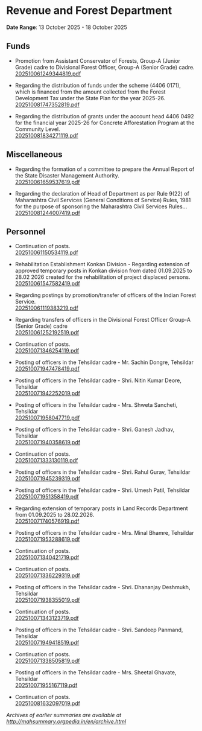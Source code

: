 # Revenue and Forest Department

**Date Range**: 13 October 2025 - 18 October 2025


## Funds
- Promotion from Assistant Conservator of Forests, Group-A (Junior Grade) cadre to Divisional Forest Officer, Group-A (Senior Grade) cadre.\
  [202510061249344819.pdf](https://gr.maharashtra.gov.in/Site/Upload/Government%20Resolutions/English/202510061249344819.pdf)

- Regarding the distribution of funds under the scheme (4406 0171), which is financed from the amount collected from the Forest Development Tax under the State Plan for the year 2025-26.\
  [202510081747352819.pdf](https://gr.maharashtra.gov.in/Site/Upload/Government%20Resolutions/English/202510081747352819.pdf)

- Regarding the distribution of grants under the account head 4406 0492 for the financial year 2025-26 for Concrete Afforestation Program at the Community Level.\
  [202510081834271119.pdf](https://gr.maharashtra.gov.in/Site/Upload/Government%20Resolutions/English/202510081834271119.pdf)

## Miscellaneous
- Regarding the formation of a committee to prepare the Annual Report of the State Disaster Management Authority.\
  [202510061659537619.pdf](https://gr.maharashtra.gov.in/Site/Upload/Government%20Resolutions/English/202510061659537619.pdf)

- Regarding the declaration of Head of Department as per Rule 9(22) of Maharashtra Civil Services (General Conditions of Service) Rules, 1981 for the purpose of sponsoring the Maharashtra Civil Services Rules...\
  [202510081244007419.pdf](https://gr.maharashtra.gov.in/Site/Upload/Government%20Resolutions/English/202510081244007419.pdf)

## Personnel
- Continuation of posts.\
  [202510061150534119.pdf](https://gr.maharashtra.gov.in/Site/Upload/Government%20Resolutions/English/202510061150534119.pdf)

- Rehabilitation Establishment Konkan Division - Regarding extension of approved temporary posts in Konkan division from dated 01.09.2025 to 28.02 2026 created for the rehabilitation of project displaced persons.\
  [202510061547582419.pdf](https://gr.maharashtra.gov.in/Site/Upload/Government%20Resolutions/English/202510061547582419.pdf)

- Regarding postings by promotion/transfer of officers of the Indian Forest Service.\
  [202510061119383219.pdf](https://gr.maharashtra.gov.in/Site/Upload/Government%20Resolutions/English/202510061119383219.pdf)

- Regarding transfers of officers in the Divisional Forest Officer Group-A (Senior Grade) cadre\
  [202510061252192519.pdf](https://gr.maharashtra.gov.in/Site/Upload/Government%20Resolutions/English/202510061252192519.pdf)

- Continuation of posts.\
  [202510071346254119.pdf](https://gr.maharashtra.gov.in/Site/Upload/Government%20Resolutions/English/202510071346254119.pdf)

- Posting of officers in the Tehsildar cadre - Mr. Sachin Dongre, Tehsildar\
  [202510071947478419.pdf](https://gr.maharashtra.gov.in/Site/Upload/Government%20Resolutions/English/202510071947478419.pdf)

- Posting of officers in the Tehsildar cadre - Shri. Nitin Kumar Deore, Tehsildar\
  [202510071942252019.pdf](https://gr.maharashtra.gov.in/Site/Upload/Government%20Resolutions/English/202510071942252019.pdf)

- Posting of officers in the Tehsildar cadre - Mrs. Shweta Sancheti, Tehsildar\
  [202510071958047719.pdf](https://gr.maharashtra.gov.in/Site/Upload/Government%20Resolutions/English/202510071958047719.pdf)

- Posting of officers in the Tehsildar cadre - Shri. Ganesh Jadhav, Tehsildar\
  [202510071940358619.pdf](https://gr.maharashtra.gov.in/Site/Upload/Government%20Resolutions/English/202510071940358619.pdf)

- Continuation of posts.\
  [202510071333130119.pdf](https://gr.maharashtra.gov.in/Site/Upload/Government%20Resolutions/English/202510071333130119.pdf)

- Posting of officers in the Tehsildar cadre - Shri. Rahul Gurav, Tehsildar\
  [202510071945239319.pdf](https://gr.maharashtra.gov.in/Site/Upload/Government%20Resolutions/English/202510071945239319.pdf)

- Posting of officers in the Tehsildar cadre - Shri. Umesh Patil, Tehsildar\
  [202510071951358419.pdf](https://gr.maharashtra.gov.in/Site/Upload/Government%20Resolutions/English/202510071951358419.pdf)

- Regarding extension of temporary posts in Land Records Department  from 01.09.2025 to 28.02.2026.\
  [202510071740576919.pdf](https://gr.maharashtra.gov.in/Site/Upload/Government%20Resolutions/English/202510071740576919.pdf)

- Posting of officers in the Tehsildar cadre - Mrs. Minal Bhamre, Tehsildar\
  [202510071953288619.pdf](https://gr.maharashtra.gov.in/Site/Upload/Government%20Resolutions/English/202510071953288619.pdf)

- Continuation of posts.\
  [202510071340421719.pdf](https://gr.maharashtra.gov.in/Site/Upload/Government%20Resolutions/English/202510071340421719.pdf)

- Continuation of posts.\
  [202510071336229319.pdf](https://gr.maharashtra.gov.in/Site/Upload/Government%20Resolutions/English/202510071336229319.pdf)

- Posting of officers in the Tehsildar cadre - Shri. Dhananjay Deshmukh, Tehsildar\
  [202510071938355019.pdf](https://gr.maharashtra.gov.in/Site/Upload/Government%20Resolutions/English/202510071938355019.pdf)

- Continuation of posts.\
  [202510071343123719.pdf](https://gr.maharashtra.gov.in/Site/Upload/Government%20Resolutions/English/202510071343123719.pdf)

- Posting of officers in the Tehsildar cadre - Shri. Sandeep Panmand, Tehsildar\
  [202510071949418519.pdf](https://gr.maharashtra.gov.in/Site/Upload/Government%20Resolutions/English/202510071949418519.pdf)

- Continuation of posts.\
  [202510071338505819.pdf](https://gr.maharashtra.gov.in/Site/Upload/Government%20Resolutions/English/202510071338505819.pdf)

- Posting of officers in the Tehsildar cadre - Mrs. Sheetal Ghavate, Tehsildar\
  [202510071955167119.pdf](https://gr.maharashtra.gov.in/Site/Upload/Government%20Resolutions/English/202510071955167119.pdf)

- Continuation of posts.\
  [202510081632097019.pdf](https://gr.maharashtra.gov.in/Site/Upload/Government%20Resolutions/English/202510081632097019.pdf)


*Archives of earlier summaries are available at http://mahsummary.orgpedia.in/en/archive.html*